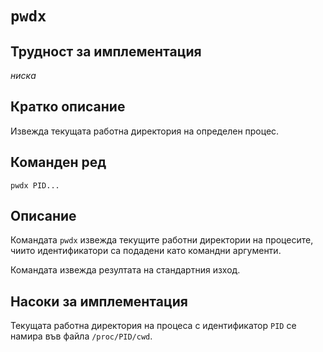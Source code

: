 # `pwdx`

## Трудност за имплементация

*ниска*

## Кратко описание

Извежда текущата работна директория на определен процес.

## Команден ред

    pwdx PID...

## Описание

Командата `pwdx` извежда текущите работни директории на процесите, чиито идентификатори са подадени като командни аргументи.

Командата извежда резултата на стандартния изход.

## Насоки за имплементация

Текущата работна директория на процеса с идентификатор `PID` се намира във файла `/proc/PID/cwd`.